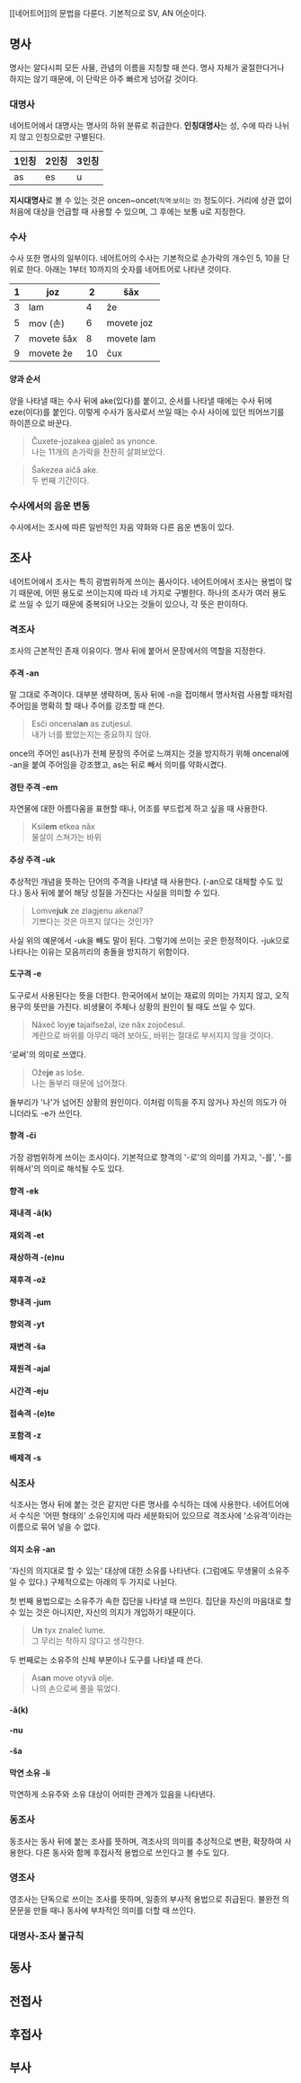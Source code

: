 [[네어트어]]의 문법을 다룬다. 기본적으로 SV, AN 어순이다.

## 명사
명사는 알다시피 모든 사물, 관념의 이름을 지칭할 때 쓴다. 명사 자체가 굴절한다거나 하지는 않기 때문에, 이 단락은 아주 빠르게 넘어갈 것이다.

### 대명사
네어트어에서 대명사는 명사의 하위 분류로 취급한다. **인칭대명사**는 성, 수에 따라 나뉘지 않고 인칭으로만 구별된다.

| 1인칭 | 2인칭 | 3인칭 |
|--|--|--|
| as | es | u |

**지시대명사**로 볼 수 있는 것은 oncen~oncet<small>(직역:보이는 것)</small> 정도이다. 거리에 상관 없이 처음에 대상을 언급할 때 사용할 수 있으며, 그 후에는 보통 u로 지칭한다.

### 수사
수사 또한 명사의 일부이다. 네어트어의 수사는 기본적으로 손가락의 개수인 5, 10을 단위로 한다. 
아래는 1부터 10까지의 숫자를 네어트어로 나타낸 것이다.

| 1 | joz | 2 | šăx |
|--|--|--|--|
| 3 | lam | 4 | že |
| 5 | mov (손) | 6 | movete joz |
| 7 | movete šăx | 8 | movete lam |
| 9 | movete že | 10 | čux |

#### 양과 순서
양을 나타낼 때는 수사 뒤에 ake(있다)를 붙이고, 순서를 나타낼 때에는 수사 뒤에 eze(이다)를 붙인다. 
이렇게 수사가 동사로서 쓰일 때는 수사 사이에 있던 띄어쓰기를 하이픈으로 바꾼다.

> Čuxete-jozakea gjaleč as ynonce.  
> 나는 11개의 손가락을 찬찬히 살펴보았다.

> Šakezea aičă ake.  
> 두 번째 기간이다.

### 수사에서의 음운 변동
수사에서는 조사에 따른 일반적인 자음 약화와 다른 음운 변동이 있다.

## 조사
네어트어에서 조사는 특히 광범위하게 쓰이는 품사이다. 
네어트어에서 조사는 용법이 많기 때문에, 어떤 용도로 쓰이는지에 따라 네 가지로 구별한다. 
하나의 조사가 여러 용도로 쓰일 수 있기 때문에 중복되어 나오는 것들이 있으나, 각 뜻은 판이하다.

### 격조사
조사의 근본적인 존재 이유이다. 명사 뒤에 붙어서 문장에서의 역할을 지정한다.

#### 주격 -an
말 그대로 주격이다. 대부분 생략하며, 동사 뒤에 -n을 접미해서 명사처럼 사용할 때처럼 주어임을 명확히 할 때나 주어를 강조할 때 쓴다.

> Esči oncenal**an** as zutjesul.  
> 내가 너를 봤었는지는 중요하지 않아.

once의 주어인 as(나)가 전체 문장의 주어로 느껴지는 것을 방지하기 위해 oncenal에 -an을 붙여 주어임을 강조했고, as는 뒤로 빼서 의미를 약화시켰다.

#### 경탄 주격 -em
자연물에 대한 아름다움을 표현할 때나, 어조를 부드럽게 하고 싶을 때 사용한다.

> Ksil**em** etkea năx  
> 물살이 스쳐가는 바위

#### 추상 주격 -uk
추상적인 개념을 뜻하는 단어의 주격을 나타낼 때 사용한다. (-an으로 대체할 수도 있다.) 동사 뒤에 붙어 해당 성질을 가진다는 사실을 의미할 수 있다.

> Lomve**juk** ze zlagjenu akenal?  
> 기쁘다는 것은 아프지 않다는 것인가?

사실 위의 예문에서 -uk을 빼도 말이 된다. 그렇기에 쓰이는 곳은 한정적이다. -juk으로 나타나는 이유는 모음끼리의 충돌을 방지하기 위함이다.

#### 도구격 -e
도구로서 사용된다는 뜻을 더한다. 한국어에서 보이는 재료의 의미는 가지지 않고, 오직 용구의 뜻만을 가진다. 비생물이 주체나 상황의 원인이 될 때도 쓰일 수 있다.

> Năxeč loyj**e** tajaifsežal, ize năx zojočesul.  
> 계란으로 바위를 아무리 때려 보아도, 바위는 절대로 부서지지 않을 것이다.

'로써'의 의미로 쓰였다.

> Ože**je** as loše.  
> 나는 돌부리 때문에 넘어졌다.

돌부리가 '나'가 넘어진 상황의 원인이다. 이처럼 이득을 주지 않거나 자신의 의도가 아니더라도 -e가 쓰인다.

#### 향격 -či
가장 광범위하게 쓰이는 조사이다. 기본적으로 향격의 '-로'의 의미를 가지고, '-를', '-를 위해서'의 의미로 해석될 수도 있다.

#### 향격 -ek

#### 재내격 -ă(k)

#### 재외격 -et

#### 재상하격 -(e)nu

#### 재후격 -ož

#### 향내격 -jum

#### 향외격 -yt

#### 재변격 -ša

#### 재원격 -ajal

#### 시간격 -eju

#### 접속격 -(e)te

#### 포함격 -z

#### 배제격 -s

### 식조사
식조사는 명사 뒤에 붙는 것은 같지만 다른 명사를 수식하는 데에 사용한다. 
네어트어에서 수식은 '어떤 형태의' 소유인지에 따라 세분화되어 있으므로 격조사에 '소유격'이라는 이름으로 묶어 넣을 수 없다.

#### 의지 소유 -an
'자신의 의지대로 할 수 있는' 대상에 대한 소유를 나타낸다. 
(그럼에도 무생물이 소유주일 수 있다.) 
구체적으로는 아래의 두 가지로 나뉜다.

첫 번째 용법으로는 소유주가 속한 집단을 나타낼 때 쓰인다. 
집단을 자신의 마음대로 할 수 있는 것은 아니지만, 자신의 의지가 개입하기 때문이다.

> U**n** tyx znaleč lume.  
> 그 무리는 착하지 않다고 생각한다.

두 번째로는 소유주의 신체 부분이나 도구를 나타낼 때 쓴다.

> As**an** move otyvă olje.  
> 나의 손으로써 풀을 묶었다.

#### -ă(k)

#### -nu

#### -ša

#### 막연 소유 -li
막연하게 소유주와 소유 대상이 어떠한 관계가 있음을 나타낸다.

### 동조사
동조사는 동사 뒤에 붙는 조사를 뜻하며, 격조사의 의미를 추상적으로 변환, 확장하여 사용한다. 다른 동사와 함께 후접사적 용법으로 쓰인다고 볼 수도 있다.
 
### 영조사
영조사는 단독으로 쓰이는 조사를 뜻하며, 일종의 부사적 용법으로 취급된다. 불완전 의문문을 만들 때나 동사에 부차적인 의미를 더할 때 쓰인다.

### 대명사-조사 불규칙

## 동사

## 전접사

## 후접사

## 부사
